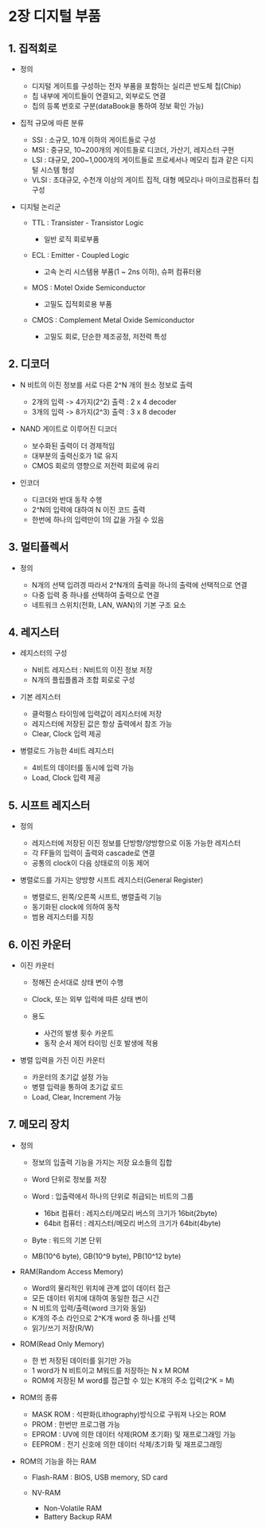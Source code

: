 # 2장 디지털 부품

## 1. 집적회로

- 정의

  - 디지털 게이트를 구성하는 전자 부품을 포함하는 실리콘 반도체 칩(Chip)
  - 칩 내부에 게이트들이 연결되고, 외부로도 연결
  - 칩의 등록 번호로 구분(dataBook을 통하여 정보 확인 가능)

- 집적 규모에 따른 분류

  - SSI : 소규모, 10개 이하의 게이트들로 구성
  - MSI : 중규모, 10~200개의 게이트들로 디코더, 가산기, 레지스터 구현
  - LSI : 대규모, 200~1,000개의 게이트들로 프로세서나 메모리 칩과 같은 디지털 시스템 형성
  - VLSI : 초대규모, 수천개 이상의 게이트 집적, 대형 메모리나 마이크로컴퓨터 칩 구성

- 디지털 논리군

  - TTL : Transister - Transistor Logic

    - 일반 로직 회로부품

  - ECL : Emitter - Coupled Logic

    - 고속 논리 시스템용 부품(1 ~ 2ns 이하), 슈퍼 컴퓨터용

  - MOS : Motel Oxide Semiconductor

    - 고밀도 집적회로용 부품

  - CMOS : Complement Metal Oxide Semiconductor

    - 고밀도 회로, 단순한 제조공정, 저전력 특성

## 2. 디코더

- N 비트의 이진 정보를 서로 다른 2^N 개의 원소 정보로 출력

  - 2개의 입력 -> 4가지(2^2) 출력 : 2 x 4 decoder
  - 3개의 입력 -> 8가지(2^3) 출력 : 3 x 8 decoder

- NAND 게이트로 이루어진 디코더

  - 보수화된 출력이 더 경제적임
  - 대부분의 출력신호가 1로 유지
  - CMOS 회로의 영향으로 저전력 회로에 유리

- 인코더

  - 디코더와 반대 동작 수행
  - 2^N의 입력에 대하여 N 이진 코드 출력
  - 한번에 하나의 입력만이 1의 값을 가질 수 있음

## 3. 멀티플렉서

- 정의

  - N개의 선택 입려겡 따라서 2^N개의 출력을 하나의 출력에 선택적으로 연결
  - 다중 입력 중 하나를 선택하여 출력으로 연결
  - 네트워크 스위치(전화, LAN, WAN)의 기본 구조 요소

## 4. 레지스터

- 레지스터의 구성

  - N비트 레지스터 : N비트의 이진 정보 저장
  - N개의 플립플롭과 조합 회로로 구성

- 기본 레지스터

  - 클럭펄스 타이밍에 입력값이 레지스터에 저장
  - 레지스터에 저장된 값은 항상 출력에서 참조 가능
  - Clear, Clock 입력 제공

- 병렬로드 가능한 4비트 레지스터

  - 4비트의 데이터를 동시에 입력 가능
  - Load, Clock 입력 제공

## 5. 시프트 레지스터

- 정의

  - 레지스터에 저장된 이진 정보를 단방향/양방향으로 이동 가능한 레지스터
  - 각 FF들의 입력이 출력와 cascade로 연결
  - 공통의 clock이 다음 상태로의 이동 제어

- 병렬로드를 가지는 양방향 시프트 레지스터(General Register)

  - 병렬로드, 왼쪽/오른쪽 시프트, 병렬출력 기능
  - 동기화된 clock에 의하여 동작
  - 범용 레지스터를 지칭

## 6. 이진 카운터

- 이진 카운터

  - 정해진 순서대로 상태 변이 수행
  - Clock, 또는 외부 입력에 따른 상태 변이
  - 용도

    - 사건의 발생 횟수 카운트
    - 동작 순서 제어 타이밍 신호 발생에 적용

- 병렬 입력을 가진 이진 카운터

  - 카운터의 초기값 설정 가능
  - 병렬 입력을 통하여 초기값 로드
  - Load, Clear, Increment 가능

## 7. 메모리 장치

- 정의

  - 정보의 입출력 기능을 가지는 저장 요소들의 집합
  - Word 단위로 정보를 저장
  - Word : 입출력에서 하나의 단위로 취급되는 비트의 그룹

    - 16bit 컴퓨터 : 레지스터/메모리 버스의 크기가 16bit(2byte)
    - 64bit 컴퓨터 : 레지스터/메모리 버스의 크기가 64bit(4byte)

  - Byte : 워드의 기본 단위
  - MB(10^6 byte), GB(10^9 byte), PB(10^12 byte)

- RAM(Random Access Memory)

  - Word의 물리적인 위치에 관계 없이 데이터 접근
  - 모든 데이터 위치에 대하여 동일한 접근 시간
  - N 비트의 입력/출력(word 크기와 동일)
  - K개의 주소 라인으로 2^K개 word 중 하나를 선택
  - 읽기/쓰기 저장(R/W)

- ROM(Read Only Memory)

  - 한 번 저장된 데이터를 읽기만 가능
  - 1 word가 N 비트이고 M워드를 저장하는 N x M ROM
  - ROM에 저장된 M word를 접근할 수 있는 K개의 주소 입력(2^K = M)

- ROM의 종류

  - MASK ROM : 석판화(Lithography)방식으로 구워져 나오는 ROM
  - PROM : 한번만 프로그램 가능
  - EPROM : UV에 의한 데이터 삭제(ROM 초기화) 및 재프로그래밍 가능
  - EEPROM : 전기 신호에 의한 데이터 삭제/초기화 및 재프로그래밍

- ROM의 기능을 하는 RAM

  - Flash-RAM : BIOS, USB memory, SD card
  - NV-RAM

    - Non-Volatile RAM
    - Battery Backup RAM

